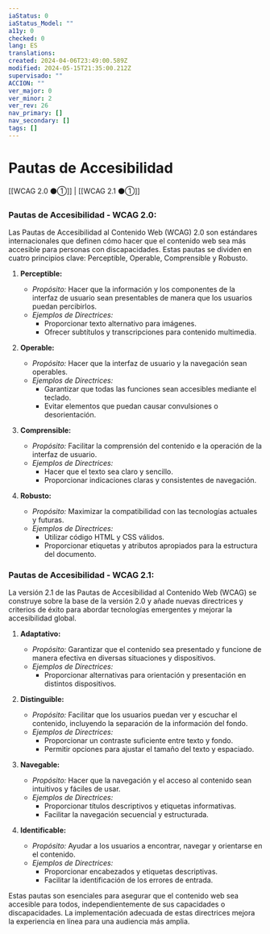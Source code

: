 ```yaml
---
iaStatus: 0
iaStatus_Model: ""
a11y: 0
checked: 0
lang: ES
translations: 
created: 2024-04-06T23:49:00.589Z
modified: 2024-05-15T21:35:00.212Z
supervisado: ""
ACCION: ""
ver_major: 0
ver_minor: 2
ver_rev: 26
nav_primary: []
nav_secondary: []
tags: []
---
```

# Pautas de Accesibilidad

[[WCAG 2.0 ⚫①]] | [[WCAG 2.1 ⚫①]]

### Pautas de Accesibilidad - WCAG 2.0:

Las Pautas de Accesibilidad al Contenido Web (WCAG) 2.0 son estándares internacionales que definen cómo hacer que el contenido web sea más accesible para personas con discapacidades. Estas pautas se dividen en cuatro principios clave: Perceptible, Operable, Comprensible y Robusto.

1. **Perceptible:**
   - *Propósito:* Hacer que la información y los componentes de la interfaz de usuario sean presentables de manera que los usuarios puedan percibirlos.
   - *Ejemplos de Directrices:*
     - Proporcionar texto alternativo para imágenes.
     - Ofrecer subtítulos y transcripciones para contenido multimedia.

2. **Operable:**
   - *Propósito:* Hacer que la interfaz de usuario y la navegación sean operables.
   - *Ejemplos de Directrices:*
     - Garantizar que todas las funciones sean accesibles mediante el teclado.
     - Evitar elementos que puedan causar convulsiones o desorientación.

3. **Comprensible:**
   - *Propósito:* Facilitar la comprensión del contenido e la operación de la interfaz de usuario.
   - *Ejemplos de Directrices:*
     - Hacer que el texto sea claro y sencillo.
     - Proporcionar indicaciones claras y consistentes de navegación.

4. **Robusto:**
   - *Propósito:* Maximizar la compatibilidad con las tecnologías actuales y futuras.
   - *Ejemplos de Directrices:*
     - Utilizar código HTML y CSS válidos.
     - Proporcionar etiquetas y atributos apropiados para la estructura del documento.

### Pautas de Accesibilidad - WCAG 2.1:

La versión 2.1 de las Pautas de Accesibilidad al Contenido Web (WCAG) se construye sobre la base de la versión 2.0 y añade nuevas directrices y criterios de éxito para abordar tecnologías emergentes y mejorar la accesibilidad global.

1. **Adaptativo:**
   - *Propósito:* Garantizar que el contenido sea presentado y funcione de manera efectiva en diversas situaciones y dispositivos.
   - *Ejemplos de Directrices:*
     - Proporcionar alternativas para orientación y presentación en distintos dispositivos.

2. **Distinguible:**
   - *Propósito:* Facilitar que los usuarios puedan ver y escuchar el contenido, incluyendo la separación de la información del fondo.
   - *Ejemplos de Directrices:*
     - Proporcionar un contraste suficiente entre texto y fondo.
     - Permitir opciones para ajustar el tamaño del texto y espaciado.

3. **Navegable:**
   - *Propósito:* Hacer que la navegación y el acceso al contenido sean intuitivos y fáciles de usar.
   - *Ejemplos de Directrices:*
     - Proporcionar títulos descriptivos y etiquetas informativas.
     - Facilitar la navegación secuencial y estructurada.

4. **Identificable:**
   - *Propósito:* Ayudar a los usuarios a encontrar, navegar y orientarse en el contenido.
   - *Ejemplos de Directrices:*
     - Proporcionar encabezados y etiquetas descriptivas.
     - Facilitar la identificación de los errores de entrada.

Estas pautas son esenciales para asegurar que el contenido web sea accesible para todos, independientemente de sus capacidades o discapacidades. La implementación adecuada de estas directrices mejora la experiencia en línea para una audiencia más amplia.